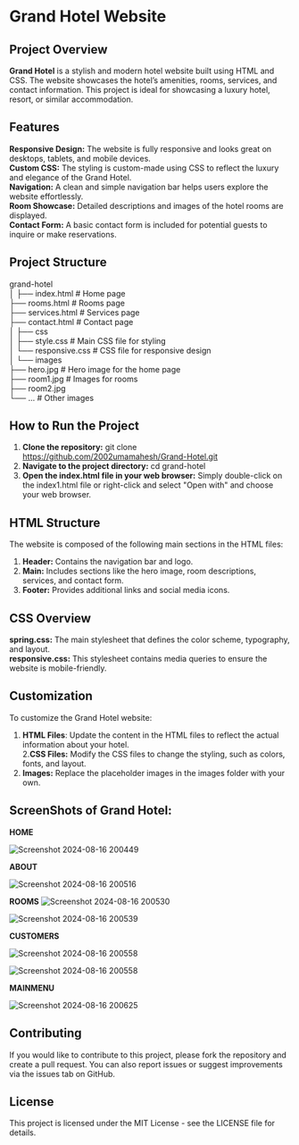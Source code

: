 # Grand Hotel Website

## Project Overview

**Grand Hotel** is a stylish and modern hotel website built using HTML and CSS. The website showcases the hotel’s amenities, rooms, services, and contact information. This project is ideal for showcasing a luxury hotel, resort, or similar accommodation.

## Features

**Responsive Design:** The website is fully responsive and looks great on desktops, tablets, and mobile devices.<br>
**Custom CSS:** The styling is custom-made using CSS to reflect the luxury and elegance of the Grand Hotel.<br>
**Navigation:** A clean and simple navigation bar helps users explore the website effortlessly.<br>
**Room Showcase:** Detailed descriptions and images of the hotel rooms are displayed.<br>
**Contact Form:** A basic contact form is included for potential guests to inquire or make reservations.<br>

## Project Structure

grand-hotel<br>
│
├── index.html          # Home page <br> 
├── rooms.html         # Rooms page <br> 
├── services.html      # Services page <br> 
├── contact.html        # Contact page <br> 
│
├── css<br>
│   ├── style.css      # Main CSS file for styling <br> 
│   └── responsive.css  # CSS file for responsive design <br> 
│
└── images<br>
    ├── hero.jpg       # Hero image for the home page <br> 
    ├── room1.jpg      # Images for rooms <br> 
    ├── room2.jpg <br> 
    └── ...           # Other images <br> 

## How to Run the Project

1. **Clone the repository:** git clone https://github.com/2002umamahesh/Grand-Hotel.git<br>
2. **Navigate to the project directory:** cd grand-hotel<br>
3. **Open the index.html file in your web browser:** Simply double-click on the index1.html file or right-click and select "Open with" and choose your web browser.<br>

## HTML Structure

The website is composed of the following main sections in the HTML files:<br>

1. **Header:** Contains the navigation bar and logo.<br>
2. **Main:** Includes sections like the hero image, room descriptions, services, and contact form.<br>
3. **Footer:** Provides additional links and social media icons.<br>

## CSS Overview

**spring.css:** The main stylesheet that defines the color scheme, typography, and layout.<br>
**responsive.css:** This stylesheet contains media queries to ensure the website is mobile-friendly.

## Customization
  To customize the Grand Hotel website:<br>

1. **HTML Files**: Update the content in the HTML files to reflect the actual information about your hotel.<br>
2.**CSS Files:** Modify the CSS files to change the styling, such as colors, fonts, and layout.<br>
3. **Images:** Replace the placeholder images in the images folder with your own.<br>

## ScreenShots of Grand Hotel:

**HOME**

![Screenshot 2024-08-16 200449](https://github.com/user-attachments/assets/672d6716-b14f-4969-b85f-02128fba8781)

**ABOUT**

![Screenshot 2024-08-16 200516](https://github.com/user-attachments/assets/cc0cd45a-fa96-4a47-8733-f52af9ac9d9a)

**ROOMS**
![Screenshot 2024-08-16 200530](https://github.com/user-attachments/assets/d9aa88fc-b0cb-4fe4-8775-3f6ace70d358)

![Screenshot 2024-08-16 200539](https://github.com/user-attachments/assets/f98be046-3b27-4968-be37-6abc4261bbc5)


**CUSTOMERS**

![Screenshot 2024-08-16 200558](https://github.com/user-attachments/assets/79d13ddc-1419-4b48-bb7d-998f1c5d1a1c)

![Screenshot 2024-08-16 200558](https://github.com/user-attachments/assets/1e283e85-d5fd-4912-9ecd-b5e21fe214b7)


**MAINMENU**

![Screenshot 2024-08-16 200625](https://github.com/user-attachments/assets/95da2d74-0f91-4c61-8a24-7d25ae6a1edc)


## Contributing

If you would like to contribute to this project, please fork the repository and create a pull request. You can also report issues or suggest improvements via the issues tab on GitHub.<br>

## License
This project is licensed under the MIT License - see the LICENSE file for details.

